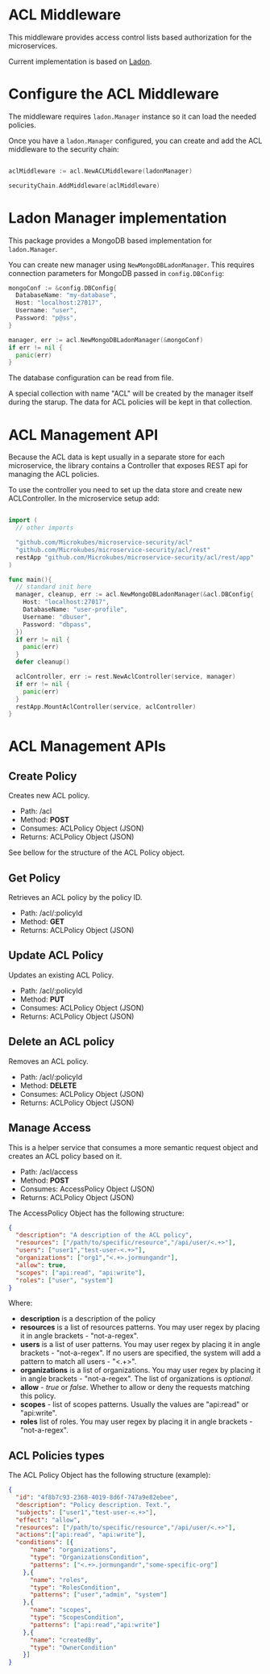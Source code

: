 ACL Middleware
==============

This middleware provides access control lists based authorization for the microservices.

Current implementation is based on [Ladon](https://github.com/ory/ladon).

# Configure the ACL Middleware

The middleware requires ```ladon.Manager``` instance so it can load the needed policies.

Once you have a ```ladon.Manager``` configured, you can create and add the ACL middleware to the security chain:

```Go

aclMiddleware := acl.NewACLMiddleware(ladonManager)

securityChain.AddMiddleware(aclMiddleware)

```

# Ladon Manager implementation

This package provides a MongoDB based implementation for ```ladon.Manager```.

You can create new manager using ```NewMongoDBLadonManager```. This requires connection parameters for MongoDB passed in ```config.DBConfig```:

```Go
mongoConf := &config.DBConfig{
  DatabaseName: "my-database",
  Host: "localhost:27017",
  Username: "user",
  Password: "p@ss",
}

manager, err := acl.NewMongoDBLadonManager(&mongoConf)
if err != nil {
  panic(err)
}
```

The database configuration can be read from file.

A special collection with name "ACL" will be created by the manager itself during the starup. The data for ACL policies will be kept in that collection.


# ACL Management API

Because the ACL data is kept usually in a separate store for each microservice, the library contains
a Controller that exposes REST api for managing the ACL policies.

To use the controller you need to set up the data store and create new ACLController. In the
microservice setup add:

```Go

import (
  // other imports

  "github.com/Microkubes/microservice-security/acl"
  "github.com/Microkubes/microservice-security/acl/rest"
  restApp "github.com/Microkubes/microservice-security/acl/rest/app"
)

func main(){
  // standard init here
  manager, cleanup, err := acl.NewMongoDBLadonManager(&acl.DBConfig{
    Host: "localhost:27017",
    DatabaseName: "user-profile",
    Username: "dbuser",
    Password: "dbpass",
  })
  if err != nil {
    panic(err)
  }
  defer cleanup()

  aclController, err := rest.NewAclController(service, manager)
  if err != nil {
    panic(err)
  }
  restApp.MountAclController(service, aclController)
}
```

# ACL Management APIs

## Create Policy

Creates new ACL policy.

* Path: <microservice-url>/acl
* Method: **POST**
* Consumes: ACLPolicy Object (JSON)
* Returns: ACLPolicy Object (JSON)

See bellow for the structure of the ACL Policy object.

## Get Policy

Retrieves an ACL policy by the policy ID.

* Path: <microservice-url>/acl/:policyId
* Method: **GET**
* Returns: ACLPolicy Object (JSON)

## Update ACL Policy

Updates an existing ACL Policy.

* Path: <microservice-url>/acl/:policyId
* Method: **PUT**
* Consumes: ACLPolicy Object (JSON)
* Returns: ACLPolicy Object (JSON)

## Delete an ACL policy

Removes an ACL policy.

* Path: <microservice-url>/acl/:policyId
* Method: **DELETE**
* Consumes: ACLPolicy Object (JSON)
* Returns: ACLPolicy Object (JSON)

## Manage Access

This is a helper service that consumes a more semantic request object and creates
an ACL policy based on it.

* Path: <microservice-url>/acl/access
* Method: **POST**
* Consumes: AccessPolicy Object (JSON)
* Returns: ACLPolicy Object (JSON)

The AccessPolicy Object has the following structure:

```json
{
  "description": "A description of the ACL policy",
  "resources": ["/path/to/specific/resource","/api/user/<.+>"],
  "users": ["user1","test-user-<.+>"],
  "organizations": ["org1","<.+>.jormungandr"],
  "allow": true,
  "scopes": ["api:read", "api:write"],
  "roles": ["user", "system"]
}
```

Where:

* **description** is a description of the policy
* **resources** is a list of resources patterns. You may user regex by placing it in angle brackets - "not-a-regex<this-is-a-regex>".
* **users** is a list of user patterns. You may user regex by placing it in angle brackets - "not-a-regex<this-is-a-regex>".
If no users are specified, the system will add a pattern to match all users - "<.+>".
*  **organizations** is a list of organizations. You may user regex by placing it in angle brackets - "not-a-regex<this-is-a-regex>".
The list of organizations is _optional_.
* **allow** - _true_ or _false_. Whether to allow or deny the requests matching this policy.
* **scopes** - list of scopes patterns. Usually the values are "api:read" or "api:write".
* **roles**  list of roles. You may user regex by placing it in angle brackets - "not-a-regex<this-is-a-regex>".



## ACL Policies types
The ACL Policy Object has the following structure (example):

```json
{
  "id": "4f8b7c93-2368-4019-8d6f-747a9e82ebee",
  "description": "Policy description. Text.",
  "subjects": ["user1","test-user-<.+>"],
  "effect": "allow",
  "resources": ["/path/to/specific/resource","/api/user/<.+>"],
  "actions":["api:read", "api:write"],
  "conditions": [{
      "name": "organizations",
      "type": "OrganizationsCondition",
      "patterns": ["<.+>.jormungandr","some-specific-org"]
    },{
      "name": "roles",
      "type": "RolesCondition",
      "patterns": ["user","admin", "system"]
    },{
      "name": "scopes",
      "type": "ScopesCondition",
      "patterns": ["api:read","api:write"]
    },{
      "name": "createdBy",
      "type": "OwnerCondition"
    }]
}
```
